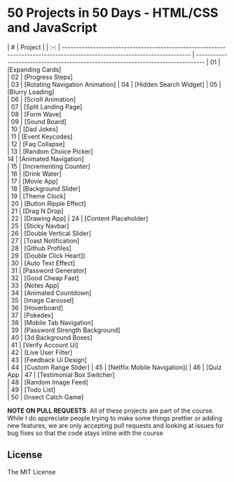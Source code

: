 # 50 Projects in 50 Days - HTML/CSS and JavaScript

|  #  | Project                                                                                                                                                                                      |
| :-: | --------------------------------------------------------------------------------------------------------------------------- | --------------------------------------------------------------------------------- 
| 01  | [Expanding Cards]               
| 02  | [Progress Steps]          
| 03  | [Rotating Navigation Animation]
| 04  | [Hidden Search Widget]
| 05  | [Blurry Loading]               
| 06  | [Scroll Animation]              
| 07  | [Split Landing Page]           
| 08  | [Form Wave]                  
| 09  | [Sound Board]                 
| 10  | [Dad Jokes]                  
| 11  | [Event Keycodes]              
| 12  | [Faq Collapse]                 
| 13  | [Random Choice Picker]       
14    | [Animated Navigation]        
| 15  | [Incrementing Counter]       
| 16  | [Drink Water]            
| 17  | [Movie App]                  
| 18  | [Background Slider]         
| 19  | [Theme Clock]                 
| 20  | [Button Ripple Effect]       
| 21  | [Drag N Drop]                
| 22  | [Drawing App]
| 24  | [Content Placeholder]         
| 25  | [Sticky Navbar]               
| 26  | [Double Vertical Slider]        
| 27  | [Toast Notification]          
| 28  | [Github Profiles]             
| 29  | [Double Click Heart](           
| 30  | [Auto Text Effect]           
| 31  | [Password Generator]        
| 32  | [Good Cheap Fast]         
| 33  | [Notes App]              
| 34  | [Animated Countdown]         
| 35  | [Image Carousel]              
| 36  | [Hoverboard]        
| 37  | [Pokedex]                    
| 38  | [Mobile Tab Navigation]     
| 39  | [Password Strength Background]  
| 40  | [3d Background Boxes]           
| 41  | [Verify Account Ui]           
| 42  | [Live User Filter]           
| 43  | [Feedback Ui Design]           
| 44  | [Custom Range Slider] 
| 45  | [Netflix Mobile Navigation](
| 46  | [Quiz App
| 47  | [Testimonial Box Switcher]     
| 48  | [Random Image Feed]            
| 49  | [Todo List]                 
| 50  | [Insect Catch Game]          

**NOTE ON PULL REQUESTS**: All of these projects are part of the course. While I do appreciate people trying to make some things prettier or adding new features, we are only accepting pull requests and looking at issues for bug fixes so that the code stays inline with the course

## License

The MIT License


